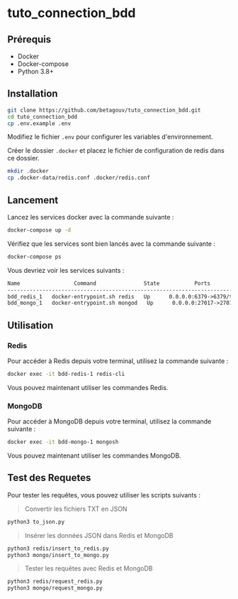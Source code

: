 # tuto_connection_bdd

## Prérequis

- Docker
- Docker-compose
- Python 3.8+

## Installation

```bash
git clone https://github.com/betagouv/tuto_connection_bdd.git
cd tuto_connection_bdd
cp .env.example .env
```

Modifiez le fichier `.env` pour configurer les variables d'environnement.

Créer le dossier `.docker` et placez le fichier de configuration de redis dans ce dossier.

```bash
mkdir .docker
cp .docker-data/redis.conf .docker/redis.conf
```

## Lancement

Lancez les services docker avec la commande suivante :

```bash
docker-compose up -d
```

Vérifiez que les services sont bien lancés avec la commande suivante :

```bash
docker-compose ps
```

Vous devriez voir les services suivants :

```txt
Name                 Command               State           Ports
--------------------------------------------------------------------------------
bdd_redis_1   docker-entrypoint.sh redis   Up      0.0.0.0:6379->6379/tcp
bdd_mongo_1   docker-entrypoint.sh mongod   Up      0.0.0.0:27017->27017/tcp
```

## Utilisation

### Redis

Pour accéder à Redis depuis votre terminal, utilisez la commande suivante :

```bash
docker exec -it bdd-redis-1 redis-cli
```

Vous pouvez maintenant utiliser les commandes Redis.

### MongoDB

Pour accéder à MongoDB depuis votre terminal, utilisez la commande suivante :

```bash
docker exec -it bdd-mongo-1 mongosh
```

Vous pouvez maintenant utiliser les commandes MongoDB.

## Test des Requetes

Pour tester les requêtes, vous pouvez utiliser les scripts suivants :

> Convertir les fichiers TXT en JSON

```bash
python3 to_json.py
```

> Insérer les données JSON dans Redis et MongoDB

```bash
python3 redis/insert_to_redis.py
python3 mongo/insert_to_mongo.py
```

> Tester les requêtes avec Redis et MongoDB

```bash
python3 redis/request_redis.py
python3 mongo/request_mongo.py
```
